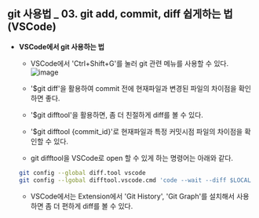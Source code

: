 ## git 사용법 _ 03. git add, commit, diff 쉽게하는 법 (VSCode)

- **VSCode에서 git 사용하는 법**
  - VSCode에서 'Ctrl+Shift+G'를 눌러 git 관련 메뉴를 사용할 수 있다.
  ![image](https://github.com/wooilahn/Study-Materials/assets/32006162/76968b77-fe86-4af3-95af-8d481ed3f63c)

  - '$git diff'을 활용하여 commit 전에 현재파일과 변경된 파일의 차이점을 확인하면 좋다.
  - '$git difftool'을 활용하면, 좀 더 친절하게 diff를 볼 수 있다.
  - '$git difftool {commit_id}'로 현재파일과 특정 커밋시점 파일의 차이점을 확인할 수 있다.
  - git difftool을 VSCode로 open 할 수 있게 하는 명령어는 아래와 같다.
  ```bash
  git config --global diff.tool vscode
  git config --lgobal difftool.vscode.cmd 'code --wait --diff $LOCAL $REMOTE'
  ```
  - VSCode에서는 Extension에서 'Git History', 'Git Graph'를 설치해서 사용하면 좀 더 편하게 diff를 볼 수 있다.
